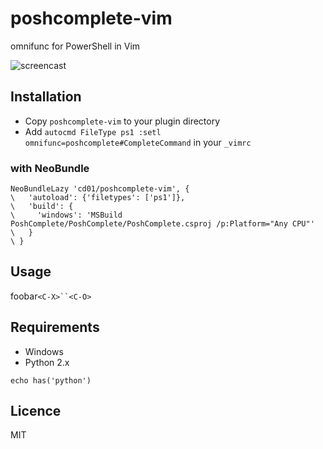 # poshcomplete-vim

omnifunc for PowerShell in Vim

![screencast](http://gifzo.net/BVFaroOrqAx.gif)


## Installation

* Copy `poshcomplete-vim` to your plugin directory
* Add `autocmd FileType ps1 :setl omnifunc=poshcomplete#CompleteCommand` in your `_vimrc`

### with NeoBundle

``` viml
NeoBundleLazy 'cd01/poshcomplete-vim', {
\   'autoload': {'filetypes': ['ps1']},
\   'build': {
\     'windows': 'MSBuild PoshComplete/PoshComplete/PoshComplete.csproj /p:Platform="Any CPU"'
\   }
\ }
```


## Usage

foobar`<C-X>``<C-O>`


## Requirements

* Windows
* Python 2.x

``` viml
echo has('python')
```


## Licence

MIT
